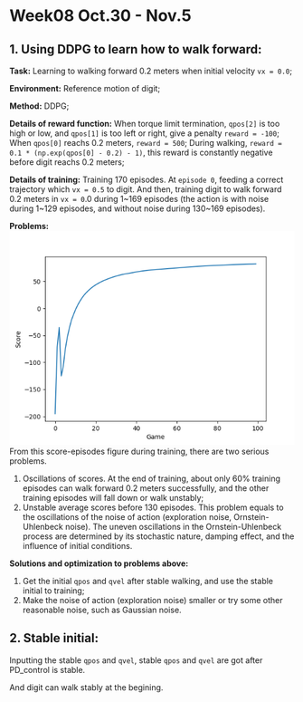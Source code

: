# Week08 Oct.30 - Nov.5

## 1. Using DDPG to learn how to walk forward:

**Task:** Learning to walking forward 0.2 meters when initial velocity `vx = 0.0`;

**Environment:** Reference motion of digit;

**Method:** DDPG;

**Details of reward function:** When torque limit termination, `qpos[2]` is too high or low, and `qpos[1]` is too left or right, give a penalty `reward = -100`; When `qpos[0]` reachs 0.2 meters, `reward = 500`; During walking, `reward = 0.1 * (np.exp(qpos[0] - 0.2) - 1)`, this reward is constantly negative before digit reachs 0.2 meters;

**Details of training:** Training 170 episodes. At `episode 0`, feeding a correct trajectory which `vx = 0.5` to digit. And then, training digit to walk forward 0.2 meters in `vx = 0`.0 during 1~169 episodes (the action is with noise during 1~129 episodes, and without noise during 130~169 episodes).

**Problems:** 
![image1](https://github.com/mingxiaomichael/Digit-RL/blob/main/Weekly%20Summary/DDPG-average%20scores.png)
From this score-episodes figure during training, there are two serious problems.
1. Oscillations of scores. At the end of training, about only 60% training episodes can walk forward 0.2 meters successfully, and the other training episodes will fall down or walk unstably;
2. Unstable average scores before 130 episodes. This problem equals to the oscillations of the noise of action (exploration noise, Ornstein-Uhlenbeck noise). The uneven oscillations in the Ornstein-Uhlenbeck process are determined by its stochastic nature, damping effect, and the influence of initial conditions.

**Solutions and optimization to problems above:** 
1. Get the initial `qpos` and `qvel` after stable walking, and use the stable initial to training;
2. Make the noise of action (exploration noise) smaller or try some other reasonable noise, such as Gaussian noise.

## 2. Stable initial:

Inputting the stable `qpos` and `qvel`, stable `qpos` and `qvel` are got after PD_control is stable. 

And digit can walk stably at the begining.